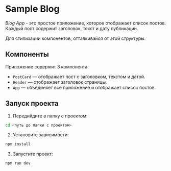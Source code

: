 # Sample Blog

*Blog App* - это простое приложение, которое отображает список постов. Каждый пост содержит заголовок, текст и дату публикации.

Для стилизации компонентов, отталкивайся от этой структуры.

## Компоненты

Приложение содержит 3 компонента:

- `PostCard` — отображает пост с заголовком, текстом и датой.
- `Header` — отображает заголовок страницы.
- `App` — объединяет всё приложение и отображает список постов.

## Запуск проекта

1. Передийдите в папку с проектом:

```bash
cd <путь до папки с проектом>
```

2. Установите зависимости:

```bash
npm install
```

3. Запустите проект:

```bash
npm run dev
```
